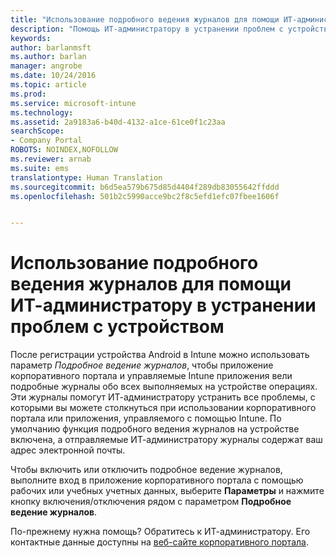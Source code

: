 ```yaml
---
title: "Использование подробного ведения журналов для помощи ИТ-администратору в устранении проблем с устройством | Документы Майкрософт"
description: "Помощь ИТ-администратору в устранении проблем с устройством за счет подробного ведения журналов"
keywords: 
author: barlanmsft
ms.author: barlan
manager: angrobe
ms.date: 10/24/2016
ms.topic: article
ms.prod: 
ms.service: microsoft-intune
ms.technology: 
ms.assetid: 2a9183a6-b40d-4132-a1ce-61ce0f1c23aa
searchScope:
- Company Portal
ROBOTS: NOINDEX,NOFOLLOW
ms.reviewer: arnab
ms.suite: ems
translationtype: Human Translation
ms.sourcegitcommit: b6d5ea579b675d85d4404f289db83055642ffddd
ms.openlocfilehash: 501b2c5990acce9bc2f8c5efd1efc07fbee1606f


---
```



# <a name="use-verbose-logging-to-help-your-it-admin-fix-device-issues"></a>Использование подробного ведения журналов для помощи ИТ-администратору в устранении проблем с устройством

После регистрации устройства Android в Intune можно использовать параметр *Подробное ведение журналов*, чтобы приложение корпоративного портала и управляемые Intune приложения вели подробные журналы обо всех выполняемых на устройстве операциях. Эти журналы помогут ИТ-администратору устранить все проблемы, с которыми вы можете столкнуться при использовании корпоративного портала или приложения, управляемого с помощью Intune. По умолчанию функция подробного ведения журналов на устройстве включена, а отправляемые ИТ-администратору журналы содержат ваш адрес электронной почты.

Чтобы включить или отключить подробное ведение журналов, выполните вход в приложение корпоративного портала с помощью рабочих или учебных учетных данных, выберите **Параметры** и нажмите кнопку включения/отключения рядом с параметром **Подробное ведение журналов**.

По-прежнему нужна помощь? Обратитесь к ИТ-администратору. Его контактные данные доступны на [веб-сайте корпоративного портала](http://portal.manage.microsoft.com).



<!--HONumber=Dec16_HO2-->



